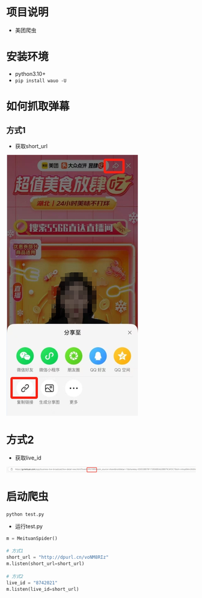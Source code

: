 # 项目说明

- 美团爬虫

# 安装环境

- python3.10+
- `pip install wauo -U`

# 如何抓取弹幕

## 方式1

- 获取short_url

![](short_url.png)

# 方式2

- 获取live_id

![](live_id.png)

# 启动爬虫

`python test.py`

- 运行test.py

```python
m = MeituanSpider()

# 方式1
short_url = "http://dpurl.cn/voNM8RIz"
m.listen(short_url=short_url)

# 方式2
live_id = "8742021"
m.listen(live_id=short_url)
```